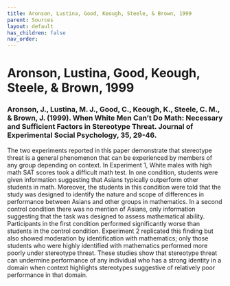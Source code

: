 ```yaml
---
title: Aronson, Lustina, Good, Keough, Steele, & Brown, 1999
parent: Sources
layout: default
has_children: false
nav_order: 
---
```


# Aronson, Lustina, Good, Keough, Steele, & Brown, 1999

### Aronson, J., Lustina, M. J., Good, C., Keough, K., Steele, C. M., & Brown, J. (1999). When White Men Can’t Do Math: Necessary and Sufficient Factors in Stereotype Threat. Journal of Experimental Social Psychology, 35, 29-46.

The two experiments reported in this paper demonstrate that stereotype threat is a general phenomenon that can be experienced by members of any group depending on context. In Experiment 1, White males with high math SAT scores took a difficult math test. In one condition, students were given information suggesting that Asians typically outperform other students in math. Moreover, the students in this condition were told that the study was designed to identify the nature and scope of differences in performance between Asians and other groups in mathematics. In a second control condition there was no mention of Asians, only information suggesting that the task was designed to assess mathematical ability. Participants in the first condition performed significantly worse than students in the control condition. Experiment 2 replicated this finding but also showed moderation by identification with mathematics; only those students who were highly identified with mathematics performed more poorly under stereotype threat. These studies show that stereotype threat can undermine performance of any individual who has a strong identity in a domain when context highlights stereotypes suggestive of relatively poor performance in that domain.
